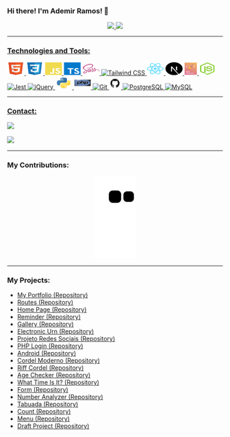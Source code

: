 ### Hi there! I'm Ademir Ramos! 👋

<!--
**AdemirRamos/ademirramos** is a ✨ _special_ ✨ repository because its `README.md` (this file) appears on your GitHub profile.

Here are some ideas to get you started:

- 🔭 I’m currently working on ...
- 🌱 I’m currently learning ...
- 👯 I’m looking to collaborate on ...
- 🤔 I’m looking for help with ...
- 💬 Ask me about ...
- 📫 How to reach me: ...
- 😄 Pronouns: ...
- ⚡ Fun fact: ...
-->

<div align="center">

  <a href="https://github.com/AdemirRamos">
  
  <img height="180em" src="https://github-readme-stats.vercel.app/api?username=ademirramos&show_icons=true&theme=dracula&include_all_commits=true&count_private=true"/>

  <img height="180em" src="https://github-readme-stats.vercel.app/api/top-langs/?username=ademirramos&layout=compact&langs_count=7&theme=dracula"/>

</div>

<hr>

### Technologies and Tools:

<div style="display: inline_block">

  <img alt="HTML5" title="HyperText Markup Language (HTML5)" height="30" width="40" src="https://raw.githubusercontent.com/devicons/devicon/master/icons/html5/html5-original.svg">

  <img alt="CSS3" title="Cascading Style Sheets (CSS3)" height="30" width="40" src="https://raw.githubusercontent.com/devicons/devicon/master/icons/css3/css3-original.svg">

  <img alt="JS" title="Javascript (JS)" height="30" width="40" src="https://raw.githubusercontent.com/devicons/devicon/master/icons/javascript/javascript-plain.svg">

  <img alt="TS" title="Typescript (TS)" height="30" width="40" src="https://raw.githubusercontent.com/devicons/devicon/master/icons/typescript/typescript-plain.svg">

  <img alt="SASS" height="30" title="SASS" width="40" src="https://raw.githubusercontent.com/devicons/devicon/master/icons/sass/sass-original.svg">

  <img alt="Tailwind CSS" title="Tailwind CSS" height="30" width="40" src="https://cdn.jsdelivr.net/gh/devicons/devicon/icons/tailwindcss/tailwindcss-plain.svg"/>

  <img alt="React" title="React" height="30" width="40" src="https://raw.githubusercontent.com/devicons/devicon/master/icons/react/react-original.svg">

  <img alt="Next JS" title="Next JS" height="30" width="40" src="https://raw.githubusercontent.com/devicons/devicon/master/icons/nextjs/nextjs-original.svg">

  <img alt="Styled Components" title="Styled Components" height="30" width="30" align="bottom" src="./Imagens/styled.png">

  <img alt="Node JS" title="Node JS" height="30" width="40" src="https://raw.githubusercontent.com/devicons/devicon/master/icons/nodejs/nodejs-original.svg">

  <img alt="Jest" title="Jest" height="30" width="40" src="https://cdn.jsdelivr.net/gh/devicons/devicon/icons/jest/jest-plain.svg"/>

  <img alt="jQuery" title="jQuery" height="30" width="40" src="https://cdn.jsdelivr.net/gh/devicons/devicon/icons/jquery/jquery-plain.svg">

  <img alt="Python" title="Python" height="30" width="40" src="https://raw.githubusercontent.com/devicons/devicon/master/icons/python/python-original.svg">

  <img alt="PHP" title="PHP" height="30" width="40" src="https://raw.githubusercontent.com/devicons/devicon/master/icons/php/php-original.svg">

  <img alt="Git" title="Git" height="30" width="40" src="https://cdn.jsdelivr.net/gh/devicons/devicon/icons/git/git-original.svg"/>

  <img alt="GitHub" title="GitHub" height="28" width="28" align="bottom" src="./Imagens/github.png">
   
  <img alt="PostgreSQL" title="PostgreSQL" height="30" width="40" src="https://cdn.jsdelivr.net/gh/devicons/devicon/icons/postgresql/postgresql-original.svg">

<img alt="MySQL" title="MySQL" height="30" width="40" src="https://cdn.jsdelivr.net/gh/devicons/devicon/icons/mysql/mysql-original.svg">

</div>

<hr>

### Contact:

<div>

  <a href="ademirramos634@gmail.com"><img src="https://img.shields.io/badge/Gmail-D14836?style=for-the-badge&logo=gmail&logoColor=white" target="_blank"></a>

  <a href="https://twitter.com/Demi82227268"><img src="https://img.shields.io/badge/Twitter-1DA1F2?style=for-the-badge&logo=twitter&logoColor=white" target="_blank"></a>

</div>

<hr>

  ### My Contributions:

<div align="center">  
  
  ![Snake animation](https://github.com/ademirramos/ademirramos/blob/output/github-contribution-grid-snake.svg)

</div>  
  
<hr>

  ### My Projects:
  - <a href="https://ademirramos.github.io/My_Portfolio/" target="_blank">My Portfolio</a><a href="https://github.com/AdemirRamos/My_Portfolio"> (Repository)</a>
  - <a href="https://ademirramos.github.io/Routes/" target="_blank">Routes</a><a href="https://github.com/AdemirRamos/Routes"> (Repository)</a>
  - <a href="https://ademirramos.github.io/Home_Page/" target="_blank">Home Page</a><a href="https://github.com/AdemirRamos/Home_Page"> (Repository)</a>
  - <a href="https://ademirramos.github.io/Reminder/" target="_blank">Reminder</a><a href="https://github.com/AdemirRamos/Reminder"> (Repository)</a>
  - <a href="https://ademirramos.github.io/Gallery/" target="_blank">Gallery</a><a href="https://github.com/AdemirRamos/Gallery"> (Repository)</a>
  - <a href="https://ademirramos.github.io/Electronic_Urn/">Electronic Urn</a><a href="https://github.com/AdemirRamos/Electronic_Urn"> (Repository)</a>
  - <a href="https://ademirramos.github.io/Projeto_Redes_Sociais/" target="_blank">Projeto Redes Sociais</a><a href="https://github.com/AdemirRamos/Projeto_Redes_Sociais"> (Repository)</a>
  - <a href="https://ademirramos.github.io/PHP_Login/" target="_blank">PHP Login</a><a href="https://github.com/AdemirRamos/PHP_Login"> (Repository)<a/>
  - <a href="https://ademirramos.github.io/Android/" target="_blank">Android</a><a href="https://github.com/AdemirRamos/Android"> (Repository)</a>
  - <a href="https://ademirramos.github.io/Cordel_Moderno/">Cordel Moderno</a><a href="https://github.com/AdemirRamos/Cordel_Moderno"> (Repository)</a>
  - <a href="https://ademirramos.github.io/Riff_Cordel/">Riff Cordel</a><a href="https://github.com/AdemirRamos/Riff_Cordel"> (Repository)</a>
  - <a href="https://ademirramos.github.io/Age_Checker/">Age Checker</a><a href="https://github.com/AdemirRamos/Age_Checker"> (Repository)</a>
  - <a href="https://ademirramos.github.io/What_Time_Is_It/">What Time Is It?</a><a href="https://github.com/AdemirRamos/What_Time_Is_It"> (Repository)</a>
  - <a href="https://ademirramos.github.io/Form/" target="_blank">Form</a><a href="https://github.com/AdemirRamos/Form"> (Repository)</a>
  - <a href="https://ademirramos.github.io/Number_Analyser/">Number Analyzer</a><a href="https://github.com/AdemirRamos/Number_Analyser"> (Repository)</a>
  - <a href="https://ademirramos.github.io/Tabuada/">Tabuada</a><a href="https://github.com/AdemirRamos/Tabuada"> (Repository)</a>
  - <a href="https://ademirramos.github.io/Count/">Count</a><a href="https://github.com/AdemirRamos/Count"> (Repository)</a>
  - <a href="https://ademirramos.github.io/Menu/">Menu</a><a href="https://github.com/AdemirRamos/Menu"> (Repository)</a>
  - <a href="https://ademirramos.github.io/Draft_Project/">Draft Project</a><a href="https://github.com/AdemirRamos/Draft_Project"> (Repository)</a>
